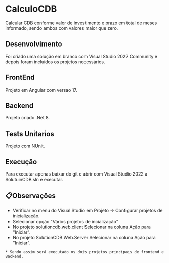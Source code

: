 # CalculoCDB
Calcular CDB conforme valor de investimento e prazo em total de meses informado, sendo ambos com valores maior que zero.

## Desenvolvimento
Foi criado uma solução em branco com Visual Studio 2022 Community e depois foram incluídos os projetos necessários.

## FrontEnd 
Projeto em Angular com versao 17.

## Backend 
Projeto criado .Net 8.

## Tests Unitarios 
Projeto com NUnit.

## Execução
Para executar apenas baixar do git e abrir com Visual Studio 2022 a SolutuinCDB.sln e executar.

## 📋Observações
* Verificar no menu do Visual Studio em Projeto -> Configurar projetos de inicialização.
* Selecionar opção "Vários projetos de incialização"
* No projeto solutioncdb.web.client Selecionar na coluna Ação para "Iniciar".
* No projeto SolutionCDB.Web.Server Selecionar na coluna Ação para "Iniciar".

```
* Sendo assim será executado os dois projetos principais de frontend e Backend.
```